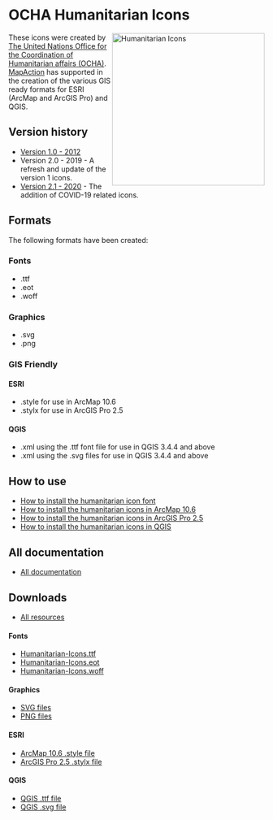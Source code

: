 # OCHA Humanitarian Icons
<img src="https://www.unocha.org/sites/unocha/files/icons_banner_2_1.jpg" alt="Humanitarian Icons" width="300px" align="right" > These icons were created by [The United Nations Office for the Coordination of Humanitarian affairs (OCHA)](https://www.unocha.org). [MapAction](https://mapaction.org) has supported in the creation of the various GIS ready formats for ESRI (ArcMap and ArcGIS Pro) and QGIS.

## Version history
* [Version 1.0 - 2012](https://github.com/mapaction/ocha-humanitarian-icons-for-gis/tree/humanitarian-icons-v1)
* Version 2.0 - 2019 - A refresh and update of the version 1 icons.
* [Version 2.1 - 2020](https://github.com/mapaction/ocha-humanitarian-icons-for-gis/tree/humanitarian-icons-v1) - The addition of COVID-19 related icons.

## Formats
The following formats have been created:

### Fonts
* .ttf
* .eot
* .woff

### Graphics
* .svg
* .png

### GIS Friendly
#### ESRI
* .style for use in ArcMap 10.6
* .stylx for use in ArcGIS Pro 2.5
#### QGIS
* .xml using the .ttf font file for use in QGIS 3.4.4 and above
* .xml using the .svg files for use in QGIS 3.4.4 and above

## How to use
* [How to install the humanitarian icon font](https://github.com/mapaction/ocha-humanitarian-icons-for-gis/blob/humanitarian-icons-v2/documentation/how-to-install-the-humanitarian-icon-font.md)
* [How to install the humanitarian icons in ArcMap 10.6](https://github.com/mapaction/ocha-humanitarian-icons-for-gis/blob/humanitarian-icons-v2/documentation/how-to-install-the-humanitarian-icons-in-arcmap-10-6.md)
* [How to install the humanitarian icons in ArcGIS Pro 2.5](https://github.com/mapaction/ocha-humanitarian-icons-for-gis/blob/humanitarian-icons-v2/documentation/how-to-install-the-humanitarian-icons-in-arcgis-pro-2-5.md)
* [How to install the humanitarian icons in QGIS](https://github.com/mapaction/ocha-humanitarian-icons-for-gis/blob/humanitarian-icons-v2/documentation/how-to-install-the-humanitarian-icons-in-qgis.md)

## All documentation
* [All documentation](https://github.com/mapaction/ocha-humanitarian-icons-for-gis/blob/humanitarian-icons-v2/documentation/all-documentation.md)

## Downloads
* [All resources](https://github.com/mapaction/ocha-humanitarian-icons-for-gis/raw/humanitarian-icons-v2/downloads/humanitarian-icons-v2-1.zip)
#### Fonts
* [Humanitarian-Icons.ttf](https://github.com/mapaction/ocha-humanitarian-icons-for-gis/raw/humanitarian-icons-v2/humanitarian-icons-v2-1-font/Humanitarian-Icons.ttf)
* [Humanitarian-Icons.eot](https://github.com/mapaction/ocha-humanitarian-icons-for-gis/raw/humanitarian-icons-v2/humanitarian-icons-v2-1-font/Humanitarian-Icons.eot)
* [Humanitarian-Icons.woff](https://github.com/mapaction/ocha-humanitarian-icons-for-gis/raw/humanitarian-icons-v2/humanitarian-icons-v2-1-font/Humanitarian-Icons.woff)
#### Graphics
* [SVG files](https://github.com/mapaction/ocha-humanitarian-icons-for-gis/raw/humanitarian-icons-v2/humanitarian-icons-v2-1-svg/humanitarian-icons-v2-1-svg.zip)
* [PNG files](https://github.com/mapaction/ocha-humanitarian-icons-for-gis/raw/humanitarian-icons-v2/humanitarian-icons-v2-1-png/humanitarian-icons-v2-1-png.zip)
#### ESRI
* [ArcMap 10.6 .style file](https://github.com/mapaction/ocha-humanitarian-icons-for-gis/raw/humanitarian-icons-v2/humanitarian-icons-v2-1-arcgis-106/humanitarian-icons-arcgis-106.style)
* [ArcGIS Pro 2.5 .stylx file](https://github.com/mapaction/ocha-humanitarian-icons-for-gis/raw/humanitarian-icons-v2/humanitarian-icons-v2-1-arcgis-pro/humanitarian-icons-arcgis-pro.stylx)
#### QGIS
* [QGIS .ttf file](https://github.com/mapaction/ocha-humanitarian-icons-for-gis/raw/humanitarian-icons-v2/humanitarian-icons-v2-1-qgis/humanitarian-icons-v2-1-qgis-ttf.xml)
* [QGIS .svg file](https://github.com/mapaction/ocha-humanitarian-icons-for-gis/raw/humanitarian-icons-v2/humanitarian-icons-v2-1-qgis/humanitarian-icons-v2-1-qgis-svg.xml)
